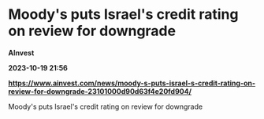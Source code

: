 # Moody's puts Israel's credit rating on review for downgrade
**AInvest**

**2023-10-19 21:56**

**https://www.ainvest.com/news/moody-s-puts-israel-s-credit-rating-on-review-for-downgrade-23101000d90d63f4e20fd904/**

Moody's puts Israel's credit rating on review for downgrade